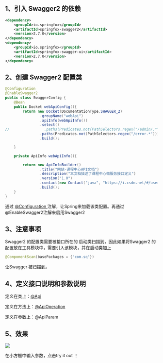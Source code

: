## 1、引入 Swagger2 的依赖


```xml
<dependency>
    <groupId>io.springfox</groupId>
    <artifactId>springfox-swagger2</artifactId>
    <version>2.7.0</version>
</dependency>
<dependency>
    <groupId>io.springfox</groupId>
    <artifactId>springfox-swagger-ui</artifactId>
    <version>2.7.0</version>
</dependency>
```


## 2、创建 Swagger2 配置类


```java
@Configuration
@EnableSwagger2
public class SwaggerConfig {
    @Bean
    public Docket webApiConfig(){
        return new Docket(DocumentationType.SWAGGER_2)
                .groupName("webApi")
                .apiInfo(webApiInfo())
                .select()
//                .paths(Predicates.not(PathSelectors.regex("/admin/.*")))
                .paths(Predicates.not(PathSelectors.regex("/error.*")))
                .build();

    }

    private ApiInfo webApiInfo(){

        return new ApiInfoBuilder()
                .title("网站-课程中心API文档")
                .description("本文档描述了课程中心微服务接口定义")
                .version("1.0")
                .contact(new Contact("java", "https://i.csdn.net/#/user-center/profile?spm=1000.2115.3001.5111", "760526001@qq.com"))
                .build();
    }
}
```


通过 [@Configuration ](/Configuration ) 注解，让Spring来加载该类配置。再通过@EnableSwagger2注解来启用Swagger2 


## 3、注意事项


Swagger2 的配置类需要被接口所在的 启动类扫描到，因此如果将Swagger2 的配置放在工具模块中，需要引入该模块，并在启动类加上


```java
@ComponentScan(basePackages = {"com.sq"})
```


让Swagger 被扫描到。


## 4、定义接口说明和参数说明


定义在类上：[@Api ](/Api )


定义在方法上：[@ApiOperation ](/ApiOperation )


定义在参数上：[@ApiParam ](/ApiParam )


## 5、效果


![](https://cdn.nlark.com/yuque/0/2021/png/21986860/1625102839022-31f2ce40-b70a-4025-880e-24cd67a7d078.png#align=left&display=inline&height=501&margin=%5Bobject%20Object%5D&originHeight=501&originWidth=1072&size=0&status=done&style=none&width=1072)


在小方框中输入参数，点击try it out ！

